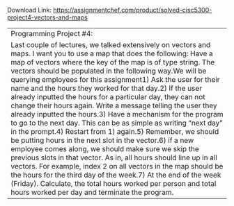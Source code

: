 Download Link: https://assignmentchef.com/product/solved-cisc5300-project4-vectors-and-maps
<br>
<table width="0">

 <tbody>

  <tr>

   <td width="550">Programming Project #4: </td>

   <td width="78"></td>

  </tr>

  <tr>

   <td colspan="2" width="628">Last couple of lectures, we talked extensively on vectors and maps. I want you to use a map that does the following: Have a map of vectors where the key of the map is of type string. The vectors should be populated in the following way.We will be querying employees for this assignment1)     Ask the user for their name and the hours they worked for that day.2)     If the user already inputted the hours for a particular day, they can not change their hours again. Write a message telling the user they already inputted the hours.3)     Have a mechanism for the program to go to the next day. This can be as simple as writing “next day” in the prompt.4)     Restart from 1) again.5)     Remember, we should be putting hours in the next slot in the vector.6)     if a new employee comes along, we should make sure we skip the previous slots in that vector. As in, all hours should line up in all vectors. For example, index 2 on all vectors in the map should be the hours for the third day of the week.7)     At the end of the week (Friday). Calculate, the total hours worked per person and total hours worked per day and terminate the program.  </td>

  </tr>

 </tbody>

</table>